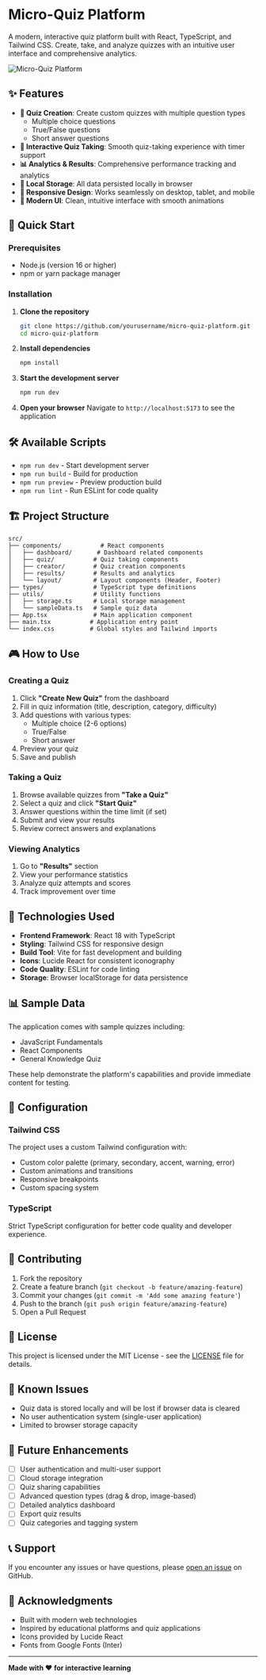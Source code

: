 # Micro-Quiz Platform

A modern, interactive quiz platform built with React, TypeScript, and Tailwind CSS. Create, take, and analyze quizzes with an intuitive user interface and comprehensive analytics.

![Micro-Quiz Platform](https://via.placeholder.com/800x400/3B82F6/FFFFFF?text=Micro-Quiz+Platform)

## ✨ Features

- **📝 Quiz Creation**: Create custom quizzes with multiple question types
  - Multiple choice questions
  - True/False questions
  - Short answer questions
- **🎯 Interactive Quiz Taking**: Smooth quiz-taking experience with timer support
- **📊 Analytics & Results**: Comprehensive performance tracking and analytics
- **💾 Local Storage**: All data persisted locally in browser
- **📱 Responsive Design**: Works seamlessly on desktop, tablet, and mobile
- **🎨 Modern UI**: Clean, intuitive interface with smooth animations

## 🚀 Quick Start

### Prerequisites

- Node.js (version 16 or higher)
- npm or yarn package manager

### Installation

1. **Clone the repository**

   ```bash
   git clone https://github.com/yourusername/micro-quiz-platform.git
   cd micro-quiz-platform
   ```

2. **Install dependencies**

   ```bash
   npm install
   ```

3. **Start the development server**

   ```bash
   npm run dev
   ```

4. **Open your browser**
   Navigate to `http://localhost:5173` to see the application

## 🛠️ Available Scripts

- `npm run dev` - Start development server
- `npm run build` - Build for production
- `npm run preview` - Preview production build
- `npm run lint` - Run ESLint for code quality

## 🏗️ Project Structure

```
src/
├── components/           # React components
│   ├── dashboard/       # Dashboard related components
│   ├── quiz/           # Quiz taking components
│   ├── creator/        # Quiz creation components
│   ├── results/        # Results and analytics
│   └── layout/         # Layout components (Header, Footer)
├── types/              # TypeScript type definitions
├── utils/              # Utility functions
│   ├── storage.ts      # Local storage management
│   └── sampleData.ts   # Sample quiz data
├── App.tsx             # Main application component
├── main.tsx           # Application entry point
└── index.css          # Global styles and Tailwind imports
```

## 🎮 How to Use

### Creating a Quiz

1. Click **"Create New Quiz"** from the dashboard
2. Fill in quiz information (title, description, category, difficulty)
3. Add questions with various types:
   - Multiple choice (2-6 options)
   - True/False
   - Short answer
4. Preview your quiz
5. Save and publish

### Taking a Quiz

1. Browse available quizzes from **"Take a Quiz"**
2. Select a quiz and click **"Start Quiz"**
3. Answer questions within the time limit (if set)
4. Submit and view your results
5. Review correct answers and explanations

### Viewing Analytics

1. Go to **"Results"** section
2. View your performance statistics
3. Analyze quiz attempts and scores
4. Track improvement over time

## 🎨 Technologies Used

- **Frontend Framework**: React 18 with TypeScript
- **Styling**: Tailwind CSS for responsive design
- **Build Tool**: Vite for fast development and building
- **Icons**: Lucide React for consistent iconography
- **Code Quality**: ESLint for code linting
- **Storage**: Browser localStorage for data persistence

## 📊 Sample Data

The application comes with sample quizzes including:

- JavaScript Fundamentals
- React Components
- General Knowledge Quiz

These help demonstrate the platform's capabilities and provide immediate content for testing.

## 🔧 Configuration

### Tailwind CSS

The project uses a custom Tailwind configuration with:

- Custom color palette (primary, secondary, accent, warning, error)
- Custom animations and transitions
- Responsive breakpoints
- Custom spacing system

### TypeScript

Strict TypeScript configuration for better code quality and developer experience.

## 🤝 Contributing

1. Fork the repository
2. Create a feature branch (`git checkout -b feature/amazing-feature`)
3. Commit your changes (`git commit -m 'Add some amazing feature'`)
4. Push to the branch (`git push origin feature/amazing-feature`)
5. Open a Pull Request

## 📝 License

This project is licensed under the MIT License - see the [LICENSE](LICENSE) file for details.

## 🐛 Known Issues

- Quiz data is stored locally and will be lost if browser data is cleared
- No user authentication system (single-user application)
- Limited to browser storage capacity

## 🚀 Future Enhancements

- [ ] User authentication and multi-user support
- [ ] Cloud storage integration
- [ ] Quiz sharing capabilities
- [ ] Advanced question types (drag & drop, image-based)
- [ ] Detailed analytics dashboard
- [ ] Export quiz results
- [ ] Quiz categories and tagging system

## 📞 Support

If you encounter any issues or have questions, please [open an issue](https://github.com/ankitrpathak/micro-quiz-platform/issues) on GitHub.

## 🙏 Acknowledgments

- Built with modern web technologies
- Inspired by educational platforms and quiz applications
- Icons provided by Lucide React
- Fonts from Google Fonts (Inter)

---

**Made with ❤️ for interactive learning**
